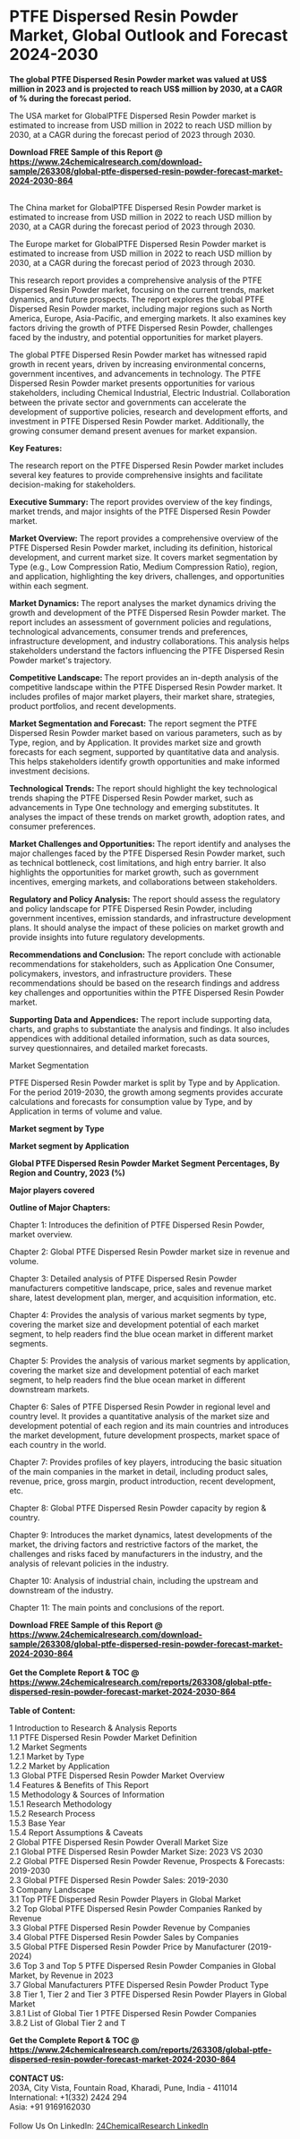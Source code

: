 <h1>PTFE Dispersed Resin Powder Market, Global Outlook and Forecast 2024-2030</h1><p><strong>The global PTFE Dispersed Resin Powder market was valued at US$ million in 2023 and is projected to reach US$ million by 2030, at a CAGR of % during the forecast period.</strong></p><p>
</p><p>The USA market for GlobalPTFE Dispersed Resin Powder market is estimated to increase from USD million in 2022 to reach USD million by 2030, at a CAGR during the forecast period of 2023 through 2030.</p><div><b>Download FREE Sample of this Report @ 
            <a href="https://www.24chemicalresearch.com/download-sample/263308/global-ptfe-dispersed-resin-powder-forecast-market-2024-2030-864">
            https://www.24chemicalresearch.com/download-sample/263308/global-ptfe-dispersed-resin-powder-forecast-market-2024-2030-864</a></b></div><br><p>
</p><p>The China market for GlobalPTFE Dispersed Resin Powder market is estimated to increase from USD million in 2022 to reach USD million by 2030, at a CAGR during the forecast period of 2023 through 2030.</p><p>
</p><p>The Europe market for GlobalPTFE Dispersed Resin Powder market is estimated to increase from USD million in 2022 to reach USD million by 2030, at a CAGR during the forecast period of 2023 through 2030.</p><p>
</p><p>This research report provides a comprehensive analysis of the PTFE Dispersed Resin Powder market, focusing on the current trends, market dynamics, and future prospects. The report explores the global PTFE Dispersed Resin Powder market, including major regions such as North America, Europe, Asia-Pacific, and emerging markets. It also examines key factors driving the growth of PTFE Dispersed Resin Powder, challenges faced by the industry, and potential opportunities for market players.</p><p>
The global PTFE Dispersed Resin Powder market has witnessed rapid growth in recent years, driven by increasing environmental concerns, government incentives, and advancements in technology. The PTFE Dispersed Resin Powder market presents opportunities for various stakeholders, including Chemical Industrial, Electric Industrial. Collaboration between the private sector and governments can accelerate the development of supportive policies, research and development efforts, and investment in PTFE Dispersed Resin Powder market. Additionally, the growing consumer demand present avenues for market expansion.</p><p>
</p><p>
<strong>Key Features:</strong></p><p>
The research report on the PTFE Dispersed Resin Powder market includes several key features to provide comprehensive insights and facilitate decision-making for stakeholders.</p><p>
<strong>Executive Summary: </strong>The report provides overview of the key findings, market trends, and major insights of the PTFE Dispersed Resin Powder market.</p><p>
<strong>Market Overview:</strong> The report provides a comprehensive overview of the PTFE Dispersed Resin Powder market, including its definition, historical development, and current market size. It covers market segmentation by Type (e.g., Low Compression Ratio, Medium Compression Ratio), region, and application, highlighting the key drivers, challenges, and opportunities within each segment.</p><p>
<strong>Market Dynamics: </strong>The report analyses the market dynamics driving the growth and development of the PTFE Dispersed Resin Powder market. The report includes an assessment of government policies and regulations, technological advancements, consumer trends and preferences, infrastructure development, and industry collaborations. This analysis helps stakeholders understand the factors influencing the PTFE Dispersed Resin Powder market's trajectory.</p><p>
<strong>Competitive Landscape: </strong>The report provides an in-depth analysis of the competitive landscape within the PTFE Dispersed Resin Powder market. It includes profiles of major market players, their market share, strategies, product portfolios, and recent developments.</p><p>
<strong>Market Segmentation and Forecast:</strong> The report segment the PTFE Dispersed Resin Powder market based on various parameters, such as by Type, region, and by Application. It provides market size and growth forecasts for each segment, supported by quantitative data and analysis. This helps stakeholders identify growth opportunities and make informed investment decisions.</p><p>
<strong>Technological Trends: </strong>The report should highlight the key technological trends shaping the PTFE Dispersed Resin Powder market, such as advancements in Type One technology and emerging substitutes. It analyses the impact of these trends on market growth, adoption rates, and consumer preferences.</p><p>
<strong>Market Challenges and Opportunities: </strong>The report identify and analyses the major challenges faced by the PTFE Dispersed Resin Powder market, such as technical bottleneck, cost limitations, and high entry barrier. It also highlights the opportunities for market growth, such as government incentives, emerging markets, and collaborations between stakeholders.</p><p>
<strong>Regulatory and Policy Analysis:</strong> The report should assess the regulatory and policy landscape for PTFE Dispersed Resin Powder, including government incentives, emission standards, and infrastructure development plans. It should analyse the impact of these policies on market growth and provide insights into future regulatory developments.</p><p>
<strong>Recommendations and Conclusion:</strong> The report conclude with actionable recommendations for stakeholders, such as Application One Consumer, policymakers, investors, and infrastructure providers. These recommendations should be based on the research findings and address key challenges and opportunities within the PTFE Dispersed Resin Powder market.</p><p>
<strong>Supporting Data and Appendices:</strong> The report include supporting data, charts, and graphs to substantiate the analysis and findings. It also includes appendices with additional detailed information, such as data sources, survey questionnaires, and detailed market forecasts.</p><p>
Market Segmentation</p><p>
PTFE Dispersed Resin Powder market is split by Type and by Application. For the period 2019-2030, the growth among segments provides accurate calculations and forecasts for consumption value by Type, and by Application in terms of volume and value.</p><p>
<strong>Market segment by Type</strong></p><p>
</p><p>
</p><p><strong>Market segment by Application</strong></p><p>
</p><p>
</p><p><strong>Global PTFE Dispersed Resin Powder Market Segment Percentages, By Region and Country, 2023 (%)</strong></p><p>
</p><p>
</p><p><strong>Major players covered</strong></p><p>
</p><p>
</p><p><strong>Outline of Major Chapters:</strong></p><p>
Chapter 1: Introduces the definition of PTFE Dispersed Resin Powder, market overview.</p><p>
Chapter 2: Global PTFE Dispersed Resin Powder market size in revenue and volume.</p><p>
Chapter 3: Detailed analysis of PTFE Dispersed Resin Powder manufacturers competitive landscape, price, sales and revenue market share, latest development plan, merger, and acquisition information, etc.</p><p>
Chapter 4: Provides the analysis of various market segments by type, covering the market size and development potential of each market segment, to help readers find the blue ocean market in different market segments.</p><p>
Chapter 5: Provides the analysis of various market segments by application, covering the market size and development potential of each market segment, to help readers find the blue ocean market in different downstream markets.</p><p>
Chapter 6: Sales of PTFE Dispersed Resin Powder in regional level and country level. It provides a quantitative analysis of the market size and development potential of each region and its main countries and introduces the market development, future development prospects, market space of each country in the world.</p><p>
Chapter 7: Provides profiles of key players, introducing the basic situation of the main companies in the market in detail, including product sales, revenue, price, gross margin, product introduction, recent development, etc.</p><p>
Chapter 8: Global PTFE Dispersed Resin Powder capacity by region &amp; country.</p><p>
Chapter 9: Introduces the market dynamics, latest developments of the market, the driving factors and restrictive factors of the market, the challenges and risks faced by manufacturers in the industry, and the analysis of relevant policies in the industry.</p><p>
Chapter 10: Analysis of industrial chain, including the upstream and downstream of the industry.</p><p>
Chapter 11: The main points and conclusions of the report.</p><div><b>Download FREE Sample of this Report @ 
            <a href="https://www.24chemicalresearch.com/download-sample/263308/global-ptfe-dispersed-resin-powder-forecast-market-2024-2030-864">
            https://www.24chemicalresearch.com/download-sample/263308/global-ptfe-dispersed-resin-powder-forecast-market-2024-2030-864</a></b></div><br><div><b>Get the Complete Report & TOC @ 
            <a href="https://www.24chemicalresearch.com/reports/263308/global-ptfe-dispersed-resin-powder-forecast-market-2024-2030-864">
            https://www.24chemicalresearch.com/reports/263308/global-ptfe-dispersed-resin-powder-forecast-market-2024-2030-864</a></b></div><br>
            <b>Table of Content:</b><p>1 Introduction to Research & Analysis Reports<br />
    1.1 PTFE Dispersed Resin Powder Market Definition<br />
    1.2 Market Segments<br />
        1.2.1 Market by Type<br />
        1.2.2 Market by Application<br />
    1.3 Global PTFE Dispersed Resin Powder Market Overview<br />
    1.4 Features & Benefits of This Report<br />
    1.5 Methodology & Sources of Information<br />
        1.5.1 Research Methodology<br />
        1.5.2 Research Process<br />
        1.5.3 Base Year<br />
        1.5.4 Report Assumptions & Caveats<br />
2 Global PTFE Dispersed Resin Powder Overall Market Size<br />
    2.1 Global PTFE Dispersed Resin Powder Market Size: 2023 VS 2030<br />
    2.2 Global PTFE Dispersed Resin Powder Revenue, Prospects & Forecasts: 2019-2030<br />
    2.3 Global PTFE Dispersed Resin Powder Sales: 2019-2030<br />
3 Company Landscape<br />
    3.1 Top PTFE Dispersed Resin Powder Players in Global Market<br />
    3.2 Top Global PTFE Dispersed Resin Powder Companies Ranked by Revenue<br />
    3.3 Global PTFE Dispersed Resin Powder Revenue by Companies<br />
    3.4 Global PTFE Dispersed Resin Powder Sales by Companies<br />
    3.5 Global PTFE Dispersed Resin Powder Price by Manufacturer (2019-2024)<br />
    3.6 Top 3 and Top 5 PTFE Dispersed Resin Powder Companies in Global Market, by Revenue in 2023<br />
    3.7 Global Manufacturers PTFE Dispersed Resin Powder Product Type<br />
    3.8 Tier 1, Tier 2 and Tier 3 PTFE Dispersed Resin Powder Players in Global Market<br />
        3.8.1 List of Global Tier 1 PTFE Dispersed Resin Powder Companies<br />
        3.8.2 List of Global Tier 2 and T</p><div><b>Get the Complete Report & TOC @ 
            <a href="https://www.24chemicalresearch.com/reports/263308/global-ptfe-dispersed-resin-powder-forecast-market-2024-2030-864">
            https://www.24chemicalresearch.com/reports/263308/global-ptfe-dispersed-resin-powder-forecast-market-2024-2030-864</a></b></div><br><b>CONTACT US:</b><br>
            203A, City Vista, Fountain Road, Kharadi, Pune, India - 411014<br>
            International: +1(332) 2424 294<br>
            Asia: +91 9169162030 <br><br>
            Follow Us On LinkedIn: <a href="https://www.linkedin.com/company/24chemicalresearch/">24ChemicalResearch LinkedIn</a>